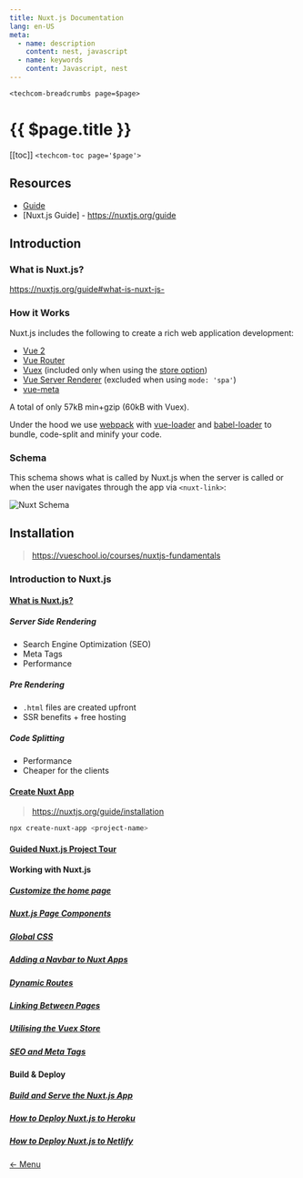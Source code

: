 ```yaml
---
title: Nuxt.js Documentation
lang: en-US
meta:
  - name: description
    content: nest, javascript
  - name: keywords
    content: Javascript, nest
---
```


`<techcom-breadcrumbs page=$page>`

# {{ $page.title }}

[[toc]]
`<techcom-toc page='$page'>`

## Resources

- [Guide](/documentation/programming/javascript/vuejs/guide.md)
- [Nuxt.js Guide] - https://nuxtjs.org/guide

## Introduction

### What is Nuxt.js?

<https://nuxtjs.org/guide#what-is-nuxt-js->

### How it Works

Nuxt.js includes the following to create a rich web application development:

- [Vue 2](https://vuejs.org/)
- [Vue Router](https://router.vuejs.org/en/)
- [Vuex](https://vuex.vuejs.org/en/) (included only when using the [store option](https://nuxtjs.org/guide/vuex-store))
- [Vue Server Renderer](https://ssr.vuejs.org/en/) (excluded when using `mode: 'spa'`)
- [vue-meta](https://github.com/declandewet/vue-meta)

A total of only 57kB min+gzip (60kB with Vuex).

Under the hood we use [webpack](https://github.com/webpack/webpack) with [vue-loader](https://github.com/vuejs/vue-loader) and [babel-loader](https://github.com/babel/babel-loader) to bundle, code-split and minify your code.

### Schema

This schema shows what is called by Nuxt.js when the server is called or when the user navigates through the app via `<nuxt-link>`:


![Nuxt Schema](/img/documentation-nuxtjs/nuxt-schema.svg)

## Installation

> <https://vueschool.io/courses/nuxtjs-fundamentals>

### Introduction to Nuxt.js
#### [What is Nuxt.js?](https://vueschool.io/lessons/what-is-nuxtjs)
##### Server Side Rendering
- Search Engine Optimization (SEO)
- Meta Tags
- Performance
##### Pre Rendering
- `.html` files are created upfront
- SSR benefits + free hosting
##### Code Splitting
- Performance
- Cheaper for the clients

#### [Create Nuxt App](https://vueschool.io/lessons/create-nuxt-app)

> <https://nuxtjs.org/guide/installation>

```bash
npx create-nuxt-app <project-name>
```
#### [Guided Nuxt.js Project Tour](https://vueschool.io/lessons/guided-nuxtjs-project-tour)


#### Working with Nuxt.js
##### [Customize the home page](https://vueschool.io/lessons/customize-the-home-page)
##### [Nuxt.js Page Components](https://vueschool.io/lessons/nuxtjs-page-components)
##### [Global CSS](https://vueschool.io/lessons/global-css)
##### [Adding a Navbar to Nuxt Apps](https://vueschool.io/lessons/adding-a-navbar-to-nuxt-apps)
##### [Dynamic Routes](https://vueschool.io/lessons/nuxtjs-dynamic-routes)
##### [Linking Between Pages](https://vueschool.io/lessons/linking-between-pages)
##### [Utilising the Vuex Store](https://vueschool.io/lessons/utilising-the-vuex-store-nuxtjs)
##### [SEO and Meta Tags](https://vueschool.io/lessons/nuxtjs-seo-and-meta-tags)

#### Build & Deploy
##### [Build and Serve the Nuxt.js App](https://vueschool.io/lessons/builde-and-serve-the-nuxtjs-app)
##### [How to Deploy Nuxt.js to Heroku](https://vueschool.io/lessons/how-to-deploy-nuxtjs-to-heroku)
##### [How to Deploy Nuxt.js to Netlify](https://vueschool.io/lessons/how-to-deploy-nuxtjs-to-netlify)





[&#8592; Menu](/menu/)
